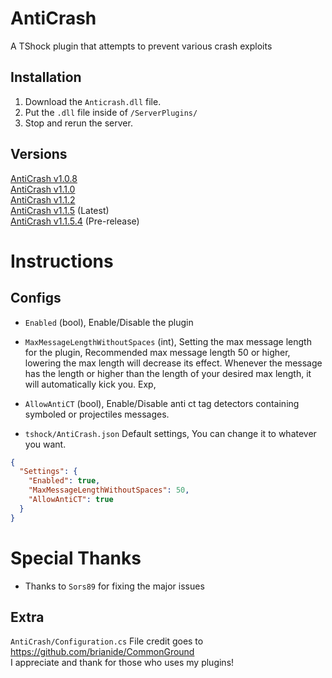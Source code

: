 # AntiCrash
A TShock plugin that attempts to prevent various crash exploits

## Installation
1. Download the `Anticrash.dll` file.
2. Put the `.dll` file inside of `/ServerPlugins/`
3. Stop and rerun the server.

## Versions
[AntiCrash v1.0.8](https://github.com/ItzMelton/AntiCrash/releases/tag/v1.0.8)    
[AntiCrash v1.1.0](https://github.com/ItzMelton/AntiCrash/releases/tag/v1.1.0)   
[AntiCrash v1.1.2](https://github.com/ItzMelton/AntiCrash/releases/tag/v1.1.2)           
[AntiCrash v1.1.5](https://github.com/ItzMelton/AntiCrash/releases/tag/v1.1.5) (Latest)                 
[AntiCrash v1.1.5.4](https://github.com/ItzMelton/AntiCrash/releases/tag/v1.1.6) (Pre-release)

# Instructions
## Configs
- `Enabled` (bool), Enable/Disable the plugin
- `MaxMessageLengthWithoutSpaces` (int), Setting the max message length for the plugin, Recommended max message length 50 or higher, lowering the max length will decrease its effect. Whenever the message has the length or higher than the length of your desired max length, it will automatically kick you. Exp,

- `AllowAntiCT` (bool), Enable/Disable anti ct tag detectors containing symboled or projectiles messages.
- `tshock/AntiCrash.json` Default settings, You can change it to whatever you want.
```json
{
  "Settings": {
    "Enabled": true,
    "MaxMessageLengthWithoutSpaces": 50,
    "AllowAntiCT": true
  }
}
```

# Special Thanks
* Thanks to `Sors89` for fixing the major issues

## Extra
`AntiCrash/Configuration.cs` File credit goes to https://github.com/brianide/CommonGround                         
I appreciate and thank for those who uses my plugins!
